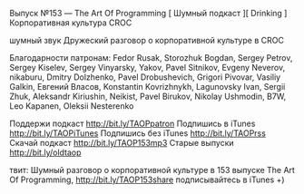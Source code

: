 Выпуск №153 — The Art Of Programming [ Шумный подкаст ][ Drinking ] Корпоративная культура CROC


шумный звук
Дружеский разговор о корпоративной культуре в CROC

Благодарности патронам:
Fedor Rusak, Storozhuk Bogdan, Sergey Petrov, Sergey Kiselev, Sergey Vinyarsky, Yakov, Pavel Sitnikov, Evgeny Neverov, nikaburu, Dmitry Dolzhenko, Pavel Drobushevich, Grigori Pivovar, Vasiliy Galkin, Евгений Власов, Konstantin Kovrizhnykh, Lagunovsky Ivan, Sergii Zhuk, Aleksandr Kiriushin, Neikist, Pavel Birukov, Nikolay Ushmodin, B7W, Leo Kapanen, Oleksii Nesterenko    

Поддержи подкаст http://bit.ly/TAOPpatron
Подпишись в iTunes http://bit.ly/TAOPiTunes
Подпишись без iTunes http://bit.ly/TAOPrss
Скачай подкаст http://bit.ly/TAOP153mp3
Старые выпуски http://bit.ly/oldtaop







твит: 
Шумный разговор о корпоративной культуре в 153 выпуске The Art Of Programming, http://bit.ly/TAOP153share подписывайтесь в iTunes +) 